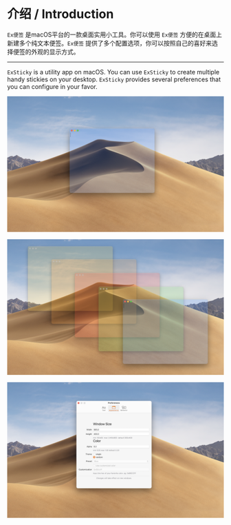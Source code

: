# 介绍 / Introduction

`Ex便签` 是macOS平台的一款桌面实用小工具。你可以使用 `Ex便签` 方便的在桌面上新建多个纯文本便签。`Ex便签` 提供了多个配置选项，你可以按照自己的喜好来选择便签的外观的显示方式。

---

`ExSticky` is a utility app on macOS. You can use `ExSticky` to create multiple handy stickies on your desktop. `ExSticky` provides several preferences that you can configure in your favor.

![](./images/single-window.png)

![](./images/multi-window.png)

![](./images/preferences.png)
